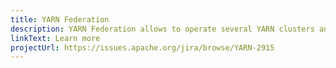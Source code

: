 ```yaml
---
title: YARN Federation
description: YARN Federation allows to operate several YARN clusters and tie them together transparently
linkText: Learn more
projectUrl: https://issues.apache.org/jira/browse/YARN-2915
---
```

